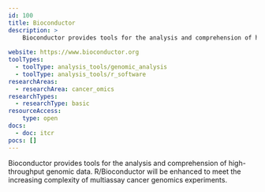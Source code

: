 ```yaml
---
id: 100
title: Bioconductor
description: >
    Bioconductor provides tools for the analysis and comprehension of high-throughput genomic data. R/Bioconductor will be enhanced to meet the increasing complexity of multiassay cancer genomics experiments.
    
website: https://www.bioconductor.org
toolTypes:
  - toolType: analysis_tools/genomic_analysis
  - toolType: analysis_tools/r_software
researchAreas:
  - researchArea: cancer_omics
researchTypes:
  - researchType: basic
resourceAccess:
    type: open
docs:
  - doc: itcr
pocs: []        
---
```

Bioconductor provides tools for the analysis and comprehension of high-throughput genomic data. R/Bioconductor will be enhanced to meet the increasing complexity of multiassay cancer genomics experiments.